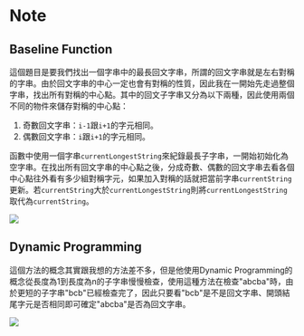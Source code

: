 # Note

## Baseline Function

這個題目是要我們找出一個字串中的最長回文字串，所謂的回文字串就是左右對稱的字串。由於回文字串的中心一定也會有對稱的性質，因此我在一開始先走過整個字串，找出所有對稱的中心點。其中的回文子字串又分為以下兩種，因此使用兩個不同的物件來儲存對稱的中心點：
1. 奇數回文字串：`i-1`跟`i+1`的字元相同。
2. 偶數回文字串：`i`跟`i+1`的字元相同。

函數中使用一個字串`currentLongestString`來紀錄最長子字串，一開始初始化為空字串。在找出所有回文字串的中心點之後，分成奇數、偶數的回文字串去看各個中心點往外看有多少組對稱字元，如果加入對稱的話就把當前字串`currentString`更新。若`currentString`大於`currentLongestString`則將`currentLongestString`取代為`currentString`。

![](https://i.imgur.com/5aQLvYX.png)

## Dynamic Programming

這個方法的概念其實跟我想的方法差不多，但是他使用Dynamic Programming的概念從長度為1到長度為n的子字串慢慢檢查，使用這種方法在檢查"abcba"時，由於更短的子字串"bcb"已經檢查完了，因此只要看"bcb"是不是回文字串、開頭結尾字元是否相同即可確定"abcba"是否為回文字串。

![](https://i.imgur.com/XXGE8mq.png)
